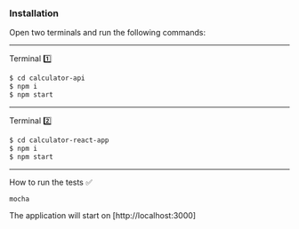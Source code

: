 ### Installation

Open two terminals and run the following commands:

---

Terminal 1️⃣

```sh
$ cd calculator-api
$ npm i
$ npm start
```

---

Terminal 2️⃣

```sh
$ cd calculator-react-app
$ npm i
$ npm start
```

---

How to run the tests ✅

```sh
mocha
```

The application will start on [http://localhost:3000]

